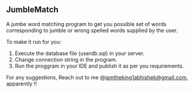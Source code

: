 JumbleMatch
------------------------------
A jumbe word matching program to get you possible set of words corresponding to jumble or wrong spelled words supplied by the user.

To make it run for you:
1. Execute the database file (userdb.sql) in your server.
2. Change connection string in the program.
3. Run the proggram in your IDE and publish it as per you requirements.

For any suggestions, 
Reach out to me @iamtheking1abhishek@gmail.com, apparently !!